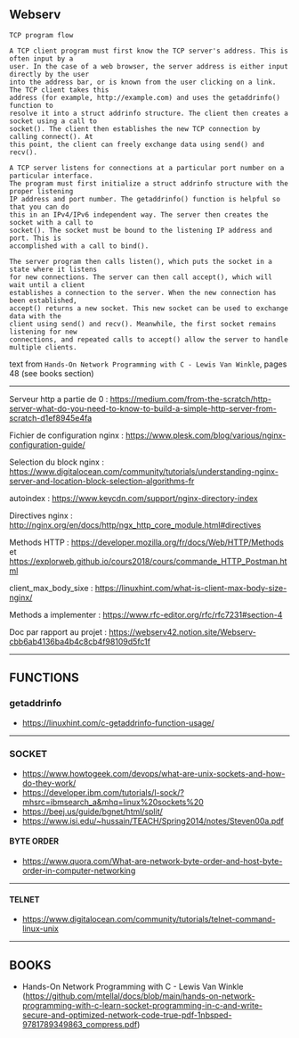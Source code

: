 ## Webserv

```
TCP program flow

A TCP client program must first know the TCP server's address. This is often input by a
user. In the case of a web browser, the server address is either input directly by the user
into the address bar, or is known from the user clicking on a link. The TCP client takes this
address (for example, http://example.com) and uses the getaddrinfo() function to
resolve it into a struct addrinfo structure. The client then creates a socket using a call to
socket(). The client then establishes the new TCP connection by calling connect(). At
this point, the client can freely exchange data using send() and recv().

A TCP server listens for connections at a particular port number on a particular interface.
The program must first initialize a struct addrinfo structure with the proper listening
IP address and port number. The getaddrinfo() function is helpful so that you can do
this in an IPv4/IPv6 independent way. The server then creates the socket with a call to
socket(). The socket must be bound to the listening IP address and port. This is
accomplished with a call to bind().

The server program then calls listen(), which puts the socket in a state where it listens
for new connections. The server can then call accept(), which will wait until a client
establishes a connection to the server. When the new connection has been established,
accept() returns a new socket. This new socket can be used to exchange data with the
client using send() and recv(). Meanwhile, the first socket remains listening for new
connections, and repeated calls to accept() allow the server to handle multiple clients.
```
text from ```Hands-On Network Programming with C - Lewis Van Winkle```, pages 48 (see books section)


---------------------------------------------------------------------------------------------------------------

Serveur http a partie de 0 : https://medium.com/from-the-scratch/http-server-what-do-you-need-to-know-to-build-a-simple-http-server-from-scratch-d1ef8945e4fa

Fichier de configuration nginx : https://www.plesk.com/blog/various/nginx-configuration-guide/

Selection du block nginx : https://www.digitalocean.com/community/tutorials/understanding-nginx-server-and-location-block-selection-algorithms-fr

autoindex : https://www.keycdn.com/support/nginx-directory-index

Directives nginx : http://nginx.org/en/docs/http/ngx_http_core_module.html#directives

Methods HTTP : https://developer.mozilla.org/fr/docs/Web/HTTP/Methods
et https://explorweb.github.io/cours2018/cours/commande_HTTP_Postman.html

client_max_body_sixe : https://linuxhint.com/what-is-client-max-body-size-nginx/

Methods a implementer : https://www.rfc-editor.org/rfc/rfc7231#section-4

Doc par rapport au projet : https://webserv42.notion.site/Webserv-cbb6ab4136ba4b4c8cb4f98109d5fc1f

-----------------------------------------------------------------------------------------------------

## FUNCTIONS
### getaddrinfo
- https://linuxhint.com/c-getaddrinfo-function-usage/


---------------------------------------------------------------------------------------------------

### SOCKET
- https://www.howtogeek.com/devops/what-are-unix-sockets-and-how-do-they-work/
- https://developer.ibm.com/tutorials/l-sock/?mhsrc=ibmsearch_a&mhq=linux%20sockets%20 </br>
- https://beej.us/guide/bgnet/html/split/
- https://www.isi.edu/~hussain/TEACH/Spring2014/notes/Steven00a.pdf

#### BYTE ORDER
- https://www.quora.com/What-are-network-byte-order-and-host-byte-order-in-computer-networking

------------------------------------------------------------------------------------------------------

#### TELNET
- https://www.digitalocean.com/community/tutorials/telnet-command-linux-unix

-------------------------------------------------------------------------------------------------------

## BOOKS
- Hands-On Network Programming with C - Lewis Van Winkle (https://github.com/mtellal/docs/blob/main/hands-on-network-programming-with-c-learn-socket-programming-in-c-and-write-secure-and-optimized-network-code-true-pdf-1nbsped-9781789349863_compress.pdf)
